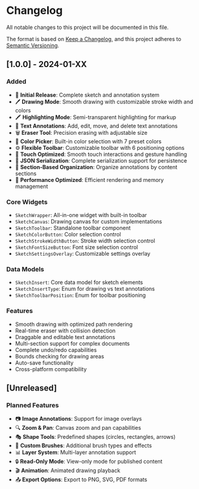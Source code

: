 # Changelog

All notable changes to this project will be documented in this file.

The format is based on [Keep a Changelog](https://keepachangelog.com/en/1.0.0/),
and this project adheres to [Semantic Versioning](https://semver.org/spec/v2.0.0.html).

## [1.0.0] - 2024-01-XX

### Added
- 🎨 **Initial Release**: Complete sketch and annotation system
- 🖊️ **Drawing Mode**: Smooth drawing with customizable stroke width and colors
- 🖍️ **Highlighting Mode**: Semi-transparent highlighting for markup
- 📝 **Text Annotations**: Add, edit, move, and delete text annotations
- 🗑️ **Eraser Tool**: Precision erasing with adjustable size
- 🎨 **Color Picker**: Built-in color selection with 7 preset colors
- ⚙️ **Flexible Toolbar**: Customizable toolbar with 6 positioning options
- 📱 **Touch Optimized**: Smooth touch interactions and gesture handling
- 💾 **JSON Serialization**: Complete serialization support for persistence
- 🔧 **Section-Based Organization**: Organize annotations by content sections
- 🎯 **Performance Optimized**: Efficient rendering and memory management

### Core Widgets
- `SketchWrapper`: All-in-one widget with built-in toolbar
- `SketchCanvas`: Drawing canvas for custom implementations
- `SketchToolbar`: Standalone toolbar component
- `SketchColorButton`: Color selection control
- `SketchStrokeWidthButton`: Stroke width selection control
- `SketchFontSizeButton`: Font size selection control
- `SketchSettingsOverlay`: Customizable settings overlay

### Data Models
- `SketchInsert`: Core data model for sketch elements
- `SketchInsertType`: Enum for drawing vs text annotations
- `SketchToolbarPosition`: Enum for toolbar positioning

### Features
- Smooth drawing with optimized path rendering
- Real-time eraser with collision detection
- Draggable and editable text annotations
- Multi-section support for complex documents
- Complete undo/redo capabilities
- Bounds checking for drawing areas
- Auto-save functionality
- Cross-platform compatibility

## [Unreleased]

### Planned Features
- 📷 **Image Annotations**: Support for image overlays
- 🔍 **Zoom & Pan**: Canvas zoom and pan capabilities
- 🎭 **Shape Tools**: Predefined shapes (circles, rectangles, arrows)
- 🌈 **Custom Brushes**: Additional brush types and effects
- 📊 **Layer System**: Multi-layer annotation support
- 🔒 **Read-Only Mode**: View-only mode for published content
- 🎬 **Animation**: Animated drawing playback
- 📤 **Export Options**: Export to PNG, SVG, PDF formats 